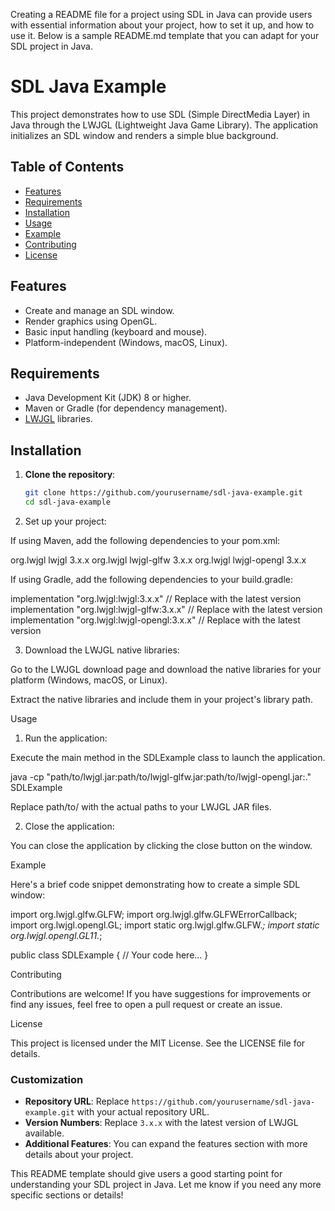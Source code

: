 Creating a README file for a project using SDL in Java can provide users with essential information about your project, how to set it up, and how to use it. Below is a sample README.md template that you can adapt for your SDL project in Java.

# SDL Java Example

This project demonstrates how to use SDL (Simple DirectMedia Layer) in Java through the LWJGL (Lightweight Java Game Library). The application initializes an SDL window and renders a simple blue background.

## Table of Contents

- [Features](#features)
- [Requirements](#requirements)
- [Installation](#installation)
- [Usage](#usage)
- [Example](#example)
- [Contributing](#contributing)
- [License](#license)

## Features

- Create and manage an SDL window.
- Render graphics using OpenGL.
- Basic input handling (keyboard and mouse).
- Platform-independent (Windows, macOS, Linux).

## Requirements

- Java Development Kit (JDK) 8 or higher.
- Maven or Gradle (for dependency management).
- [LWJGL](https://www.lwjgl.org/) libraries.

## Installation

1. **Clone the repository**:

   ```bash
   git clone https://github.com/yourusername/sdl-java-example.git
   cd sdl-java-example

2. Set up your project:

If using Maven, add the following dependencies to your pom.xml:

<dependency>
    <groupId>org.lwjgl</groupId>
    <artifactId>lwjgl</artifactId>
    <version>3.x.x</version> <!-- Replace with the latest version -->
</dependency>
<dependency>
    <groupId>org.lwjgl</groupId>
    <artifactId>lwjgl-glfw</artifactId>
    <version>3.x.x</version> <!-- Replace with the latest version -->
</dependency>
<dependency>
    <groupId>org.lwjgl</groupId>
    <artifactId>lwjgl-opengl</artifactId>
    <version>3.x.x</version> <!-- Replace with the latest version -->
</dependency>

If using Gradle, add the following dependencies to your build.gradle:

implementation "org.lwjgl:lwjgl:3.x.x" // Replace with the latest version
implementation "org.lwjgl:lwjgl-glfw:3.x.x" // Replace with the latest version
implementation "org.lwjgl:lwjgl-opengl:3.x.x" // Replace with the latest version



3. Download the LWJGL native libraries:

Go to the LWJGL download page and download the native libraries for your platform (Windows, macOS, or Linux).

Extract the native libraries and include them in your project's library path.




Usage

1. Run the application:

Execute the main method in the SDLExample class to launch the application.

java -cp "path/to/lwjgl.jar:path/to/lwjgl-glfw.jar:path/to/lwjgl-opengl.jar:." SDLExample

Replace path/to/ with the actual paths to your LWJGL JAR files.


2. Close the application:

You can close the application by clicking the close button on the window.



Example

Here's a brief code snippet demonstrating how to create a simple SDL window:

import org.lwjgl.glfw.GLFW;
import org.lwjgl.glfw.GLFWErrorCallback;
import org.lwjgl.opengl.GL;
import static org.lwjgl.glfw.GLFW.*;
import static org.lwjgl.opengl.GL11.*;

public class SDLExample {
    // Your code here...
}

Contributing

Contributions are welcome! If you have suggestions for improvements or find any issues, feel free to open a pull request or create an issue.

License

This project is licensed under the MIT License. See the LICENSE file for details.

### Customization

- **Repository URL**: Replace `https://github.com/yourusername/sdl-java-example.git` with your actual repository URL.
- **Version Numbers**: Replace `3.x.x` with the latest version of LWJGL available.
- **Additional Features**: You can expand the features section with more details about your project.

This README template should give users a good starting point for understanding your SDL project in Java. Let me know if you need any more specific sections or details!

